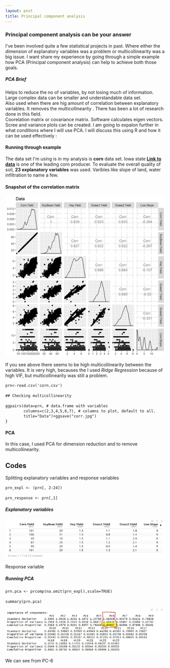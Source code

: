 ```yaml
---
layout: post
title: Principal component analysis
---
```



### Principal component analysis can be your answer


I've been involved quite a few statistical projects in past. Where either the dimension of explanatory variables was a problem or multicollinearity was a big issue.  I want  share my experience  by going through  a simple example how PCA (Principal component analysis) can help to achieve both those goals.

##### PCA Brief

Helps to reduce the no of variables, by not losing much of information. Large complex data can be smaller and understandable data set.  
Also used when there are hig amount of correlation between explanatory variables. It removes the multicollinearity . There has been a lot of research done in this field.  
Coorelation matrix or covariance matrix. Software calculates eigen vectors. Scree and variance plots can be created.  I am going to expalon further in what conditions where I will use PCA.
I will discuss this using R and how it can be used effectively :

#### Running through example

The data set I'm using is in my analysis is **corn** data set. Iowa state **[Link to data](http://www.agronext.iastate.edu/)** is one of the leading corn producer. To evaluate the overall quality of soil, **23 explanatory variables** was used. Varibles like slope of land, water infiltration  to name a few.

#### Snapshot of the correlation matrix

![alt image](../images/corr.jpg)

If you see above there seems to be high multicollinearity between the variables. It is very high, becauses the I used *Ridge Regression* because of high VIF, but multicollinearity was still a problem.


```
prn<-read.csv('corn.csv')

## Checking multicollinearity

ggpairs(data=prn, # data.frame with variables
        columns=c(2,3,4,5,6,7), # columns to plot, default to all.
        title="Data")+ggsave("corr.jpg")        
}
```

#### PCA

In this case, I used PCA for dimension reduction and to remove multicollinearity.

## Codes

Splitting explanatory variables and response variables

```
prn_expl <- (prn[, 2:24])

prn_response <- prn[,1]

```

##### Explanatory variables

![alt image](../images/expv.jpg)

Response variable  

##### Running PCA

```
prn.pca <- prcomp(na.omit(prn_expl),scale=TRUE)

summary(prn.pca)

```
![alt image](../images/pca.jpg)

We can see from PC-6
